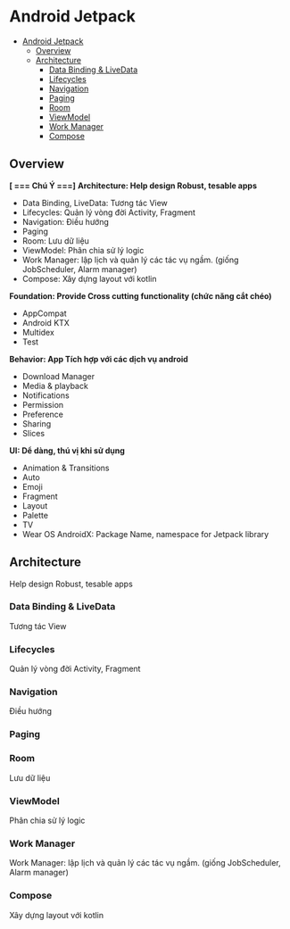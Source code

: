 # Android Jetpack

- [Android Jetpack](#android-jetpack)
  - [Overview](#overview)
  - [Architecture](#architecture)
    - [Data Binding \& LiveData](#data-binding--livedata)
    - [Lifecycles](#lifecycles)
    - [Navigation](#navigation)
    - [Paging](#paging)
    - [Room](#room)
    - [ViewModel](#viewmodel)
    - [Work Manager](#work-manager)
    - [Compose](#compose)

## Overview

**[ === Chú Ý ===]**
**Architecture: Help design Robust, tesable apps**
- Data Binding, LiveData: Tương tác View
- Lifecycles: Quản lý vòng đời Activity, Fragment
- Navigation: Điều hướng
- Paging
- Room: Lưu dữ liệu
- ViewModel: Phân chia sử lý logic
- Work Manager: lập lịch và quản lý các tác vụ ngầm.
(giống JobScheduler, Alarm manager)
- Compose: Xây dựng layout với kotlin

**Foundation: Provide Cross cutting functionality (chức năng cắt chéo)**
- AppCompat
- Android KTX
- Multidex
- Test

**Behavior: App Tích hợp với các dịch vụ android**
- Download Manager
- Media & playback
- Notifications
- Permission
- Preference
- Sharing
- Slices

**UI: Dể dàng, thú vị khi sử dụng**
- Animation & Transitions
- Auto
- Emoji
- Fragment
- Layout
- Palette
- TV
- Wear OS
 AndroidX: Package Name, namespace for Jetpack library



## Architecture

Help design Robust, tesable apps

### Data Binding & LiveData

Tương tác View

### Lifecycles

Quản lý vòng đời Activity, Fragment

### Navigation

Điều hướng

### Paging

### Room

Lưu dữ liệu

### ViewModel

Phân chia sử lý logic

### Work Manager

Work Manager: lập lịch và quản lý các tác vụ ngầm.
(giống JobScheduler, Alarm manager)

### Compose

Xây dựng layout với kotlin
